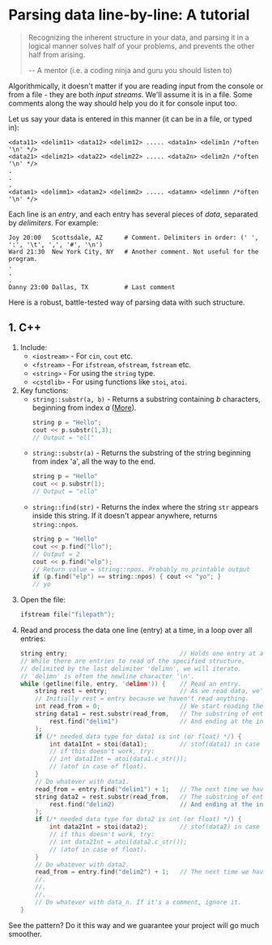# Parsing data line-by-line: A tutorial

> Recognizing the inherent structure in your data, and parsing it in a logical manner solves half of your problems, and prevents the other half from arising.
>
> -- A mentor (i.e. a coding ninja and guru you should listen to)

Algorithmically, it doesn't matter if you are reading input from the console or from a file - they are both *input streams*. We'll assume it is in a file. Some comments along the way should help you do it for console input too.

Let us say your data is entered in this manner (it can be in a file, or typed in):

```
<data11> <delim11> <data12> <delim12> ..... <data1n> <delim1n /*often '\n' */>
<data21> <delim21> <data22> <delim22> ..... <data2n> <delim2n /*often '\n' */>
.
.
.
<datam1> <delimm1> <datam2> <delimm2> ..... <datamn> <delimmn /*often '\n' */>
```

Each line is an *entry*, and each entry has several pieces of *data*, separated by *delimiters*. For example:

```
Joy 20:00   Scottsdale, AZ      # Comment. Delimiters in order: (' ', ':', '\t', ',', '#', '\n')
Ward 21:30  New York City, NY   # Another comment. Not useful for the program.
.
.
.
Danny 23:00 Dallas, TX          # Last comment
```

Here is a robust, battle-tested way of parsing data with such structure. 

## 1.  C++
1. Include:
    - `<iostream>` - For `cin`, `cout` etc.
    - `<fstream>` - For `ifstream`, `ofstream`, `fstream` etc.
    - `<string>` - For using the `string` type.
    - `<cstdlib>` - For using functions like `stoi`, `atoi`.
 2. Key functions:
    - `string::substr(a, b)` - Returns a substring containing *b* characters, beginning from index *a* ([More](http://www.cplusplus.com/reference/string/string/substr/)).
        ```cpp
        string p = "Hello";
        cout << p.substr(1,3);
        // Output = "ell"
        ```
    - `string::substr(a)` - Returns the substring of the string beginning from index 'a', all the way to the end.
        ```cpp
        string p = "Hello"
        cout << p.substr(1);
        // Output = "ello"
        ```
    - `string::find(str)` - Returns the index where the string `str` appears inside this string. If it doesn't appear anywhere, returns `string::npos`.
        ```cpp
        string p = "Hello"
        cout << p.find("llo");
        // Output = 2
        cout << p.find("elp");
        // Return value = string::npos. Probably no printable output
        if (p.find("elp") == string::npos) { cout << "yo"; }
        // yo
        ```
 3. Open the file:
    ```cpp
    ifstream file("filepath");
    ``` 
 4. Read and process the data one line (entry) at a time, in a loop over all entries:
    ```cpp
    string entry;                               // Holds one entry at a time.
    // While there are entries to read of the specified structure,
    // delimited by the last delimiter 'delimn', we will iterate.
    // 'delimn' is often the newline character '\n'.
    while (getline(file, entry, 'delimn')) {    // Read an entry. 
        string rest = entry;                    // As we read data, we'll cut the entry short and remove what we have already read from it. 
        // Initially rest = entry because we haven't read anything.
        int read_from = 0;                      // We start reading the current piece of data from this index;
        string data1 = rest.substr(read_from,   // The substring of entry beginning at read_from
            rest.find("delim1")                 // And ending at the index of the first delimiter.
        );                              
        if (/* needed data type for data1 is int (or float) */) {
            int data1Int = stoi(data1);         // stof(data1) in case of float.
            // if this doesn't work, try:
            // int data1Int = atoi(data1.c_str());
            // (atof in case of float).
        }
        // Do whatever with data1.
        read_from = entry.find("delim1") + 1;   // The next time we have to read something, it will be after delimiter 1.
        string data2 = rest.substr(read_from,   // The substring of entry beginning at read_from
            rest.find("delim2)                  // And ending at the index of the second delimiter.
        );
        if (/* needed data type for data2 is int (or float) */) {
            int data2Int = stoi(data2);         // stof(data2) in case of float.
            // if this doesn't work, try:
            // int data2Int = atoi(data2.c_str());
            // (atof in case of float).
        }
        // Do whatever with data2.
        read_from = entry.find("delim2") + 1;   // The next time we have to read something, it will be after delimiter 1.
        //.
        //.
        //.
        // Do whatever with data_n. If it's a comment, ignore it.
    }
    ```

See the pattern? Do it this way and we guarantee your project will go much smoother.    
    
    
    
    
    
